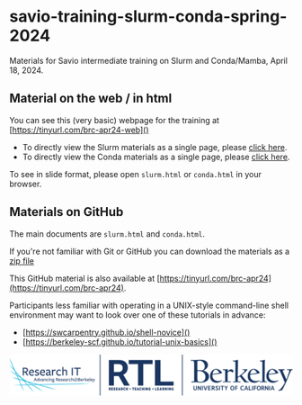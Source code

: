 # savio-training-slurm-conda-spring-2024

Materials for Savio intermediate training on Slurm and Conda/Mamba, April 18, 2024.

## Material on the web / in html

You can see this (very basic) webpage for the training at [https://tinyurl.com/brc-apr24-web]()

  - To directly view the Slurm materials as a single page, please [click here](https://htmlpreview.github.io/?https://github.com/ucb-rit/savio-training-slurm-conda-spring-2024/blob/main/slurm.html).
  - To directly view the Conda materials as a single page, please [click here](https://htmlpreview.github.io/?https://github.com/ucb-rit/savio-training-slurm-conda-spring-2024/blob/main/conda.html).
  
To see in slide format, please open `slurm.html` or `conda.html` in your browser.

## Materials on GitHub

The main documents are `slurm.html` and `conda.html`.

If you're not familiar with Git or GitHub you can download the materials as a [zip file](https://github.com/ucb-rit/savio-training-slurm-conda-spring-2024/archive/main.zip)

This GitHub material is also available at [https://tinyurl.com/brc-apr24](https://tinyurl.com/brc-apr24).

Participants less familiar with operating in a UNIX-style command-line shell environment may want to look over one of these tutorials in advance:

- [https://swcarpentry.github.io/shell-novice]()
- [https://berkeley-scf.github.io/tutorial-unix-basics]()

<center><img src="rit-logo.png"></center>
